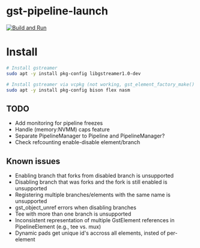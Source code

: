 # gst-pipeline-launch

[![Build and Run](https://github.com/shalex88/gst-example/actions/workflows/build.yaml/badge.svg)](https://github.com/shalex88/gst-example/actions/workflows/build.yaml)

# Install

```bash
# Install gstreamer
sudo apt -y install pkg-config libgstreamer1.0-dev

# Install gstreamer via vcpkg (not working, gst_element_factory_make() returns NULL)
sudo apt -y install pkg-config bison flex nasm
```

## TODO

- Add monitoring for pipeline freezes
- Handle (memory:NVMM) caps feature
- Separate PipelineManager to Pipeline and PipelineManager?
- Check refcounting enable-disable element/branch

## Known issues

- Enabling branch that forks from disabled branch is unsupported
- Disabling branch that was forks and the fork is still enabled is unsupported
- Registering multiple branches/elements with the same name is unsupported
- gst_object_unref errors when disabling branches
- Tee with more than one branch is unsupported
- Inconsistent representation of multiple GstElement references in PipelineElement (e.g., tee vs. mux)
- Dynamic pads get unique id's accross all elements, insted of per-element